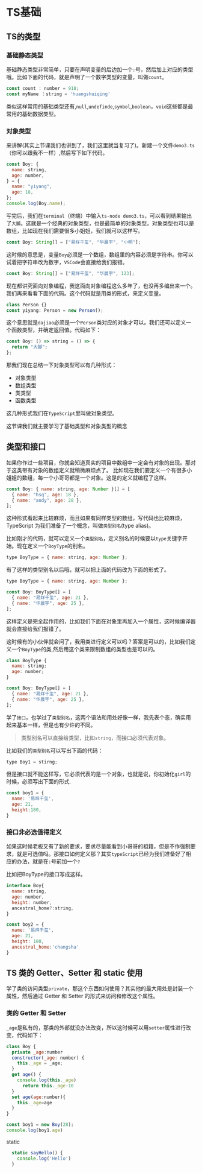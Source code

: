# TS基础

## TS的类型

### 基础静态类型

基础静态类型非常简单，只要在声明变量的后边加一个`:`号，然后加上对应的类型哦。比如下面的代码，就是声明了一个数字类型的变量，叫做`count`。

```js
const count : number = 918;
const myName ：string = 'huangshuiqing'
```

类似这样常用的基础类型还有,`null`,`undefinde`,`symbol`,`boolean`，`void`这些都是最常用的基础数据类型。

### 对象类型

来讲解(其实上节课我们也讲到了，我们这里就当复习了)。新建一个文件`demo3.ts`（你可以跟我不一样）,然后写下如下代码。

```js
const Boy: {
  name: string,
  age: number,
} = {
  name: "yiyang",
  age: 18,
};
console.log(Boy.name);
```

写完后，我们在`terminal`（终端）中输入`ts-node demo3.ts`，可以看到结果输出了`大脚`。这就是一个经典的对象类型，也是最简单的对象类型。对象类型也可以是数组，比如现在我们需要很多小姐姐，我们就可以这样写。

```js
const Boy: String[] = ["易烊千玺", "华晨宇", "小明"];
```

这时候的意思是，变量`Boy`必须是一个数组，数组里的内容必须是字符串。你可以试着把字符串改为数字，`VSCode`会直接给我们报错。

```js
const Boy: String[] = ["易烊千玺", "华晨宇", 123];
```

现在都讲究面向对象编程，我这面向对象编程这么多年了，也没再多编出来一个。我们再来看看下面的代码。这个代码就是用类的形式，来定义变量。

```js
class Person {}
const yiyang: Person = new Person();
```

这个意思就是`dajiao`必须是一个`Person`类对应的对象才可以。我们还可以定义一个函数类型，并确定返回值。代码如下：

```js
const Boy: () => string = () => {
  return "大脚";
};
```

那我们现在总结一下对象类型可以有几种形式：

- 对象类型
- 数组类型
- 类类型
- 函数类型

这几种形式我们在`TypeScript`里叫做对象类型。

这节课我们就主要学习了基础类型和对象类型的概念

## 类型和接口

如果你作过一些项目，你就会知道真实的项目中数组中一定会有对象的出现。那对于这类带有对象的数组定义就稍微麻烦点了。 比如现在我们要定义一个有很多小姐姐的数组，每一个小哥哥都是一个对象。这是的定义就编程了这样。

```js
const Boy: { name: string, age: Number }[] = [
  { name: "hsq", age: 18 },
  { name: "andy", age: 28 },
];
```

这种形式看起来比较麻烦，而且如果有同样类型的数组，写代码也比较麻烦，TypeScript 为我们准备了一个概念，叫做`类型别名`(type alias)。

比如刚才的代码，就可以定义一个`类型别名`，定义别名的时候要以`type`关键字开始。现在定义一个`BoyType`的别名。

```js
type BoyType = { name: string, age: Number };
```

有了这样的类型别名以后哦，就可以把上面的代码改为下面的形式了。

```js
type BoyType = { name: string, age: Number };

const Boy: BoyType[] = [
  { name: "易烊千玺", age: 21 },
  { name: "华晨宇", age: 25 },
];
```

这样定义是完全起作用的，比如我们下面在对象里再加入一个属性，这时候编译器就会直接给我们报错了。

这时候有的小伙伴就会问了，我用类进行定义可以吗？答案是可以的，比如我们定义一个`BoyType`的类,然后用这个类来限制数组的类型也是可以的。

```js
class BoyType {
  name: string;
  age: number;
}

const Boy: BoyType[] = [
  { name: "易烊千玺", age: 21 },
  { name: "华晨宇", age: 25 },
];
```

学了`接口`，也学过了`类型别名`，这两个语法和用处好像一样，我先表个态，确实用起来基本一样，但是也有少许的不同。

> 类型别名可以直接给类型，比如`string`，而接口必须代表对象。

比如我们的`类型别名`可以写出下面的代码：

```js
type Boy1 = stirng;
```

但是接口就不能这样写，它必须代表的是一个对象，也就是说，你初始化`girl`的时候，必须写出下面的形式.

```js
const boy1 = {
  name: '易烊千玺',
  age: 21,
  height:180,
}
```

### 接口非必选值得定义

如果这时候老板又有了新的要求，要求尽量能看到小哥哥的祖籍，但是不作强制要求，就是可选值吗。那接口如何定义那？其实`typeScript`已经为我们准备好了相应的办法，就是在`:`号前加一个`?`

比如把BoyType的接口写成这样。

```js
interface Boy{
  name: string,
  age: number,
  height: number,
  ancestral_home?:string,
}
```

```js
const boy2 = {
  name: '易烊千玺',
  age: 21,
  height: 180,
  ancestral_home:'changsha'
}
```

##  TS 类的 Getter、Setter 和 static 使用

学了类的访问类型`private`，那这个东西如何使用？其实他的最大用处是封装一个属性，然后通过 Getter 和 Setter 的形式来访问和修改这个属性。

### 类的 Getter 和 Setter

`_age`是私有的，那类的外部就没办法改变，所以这时候可以用`setter`属性进行改变，代码如下：

```js
class Boy {
  private _age:number
  constructor(_age: number) {
    this._age = _age;
  }
  get age() {
    console.log(this._age)
      return this._age-10
  }
  set age(age:number){
    this._age=age
  }
}

const boy1 = new Boy(28);
console.log(boy1.age)
```

static 

```js
  static sayHello() {
    console.log('Hello')
  }
```


